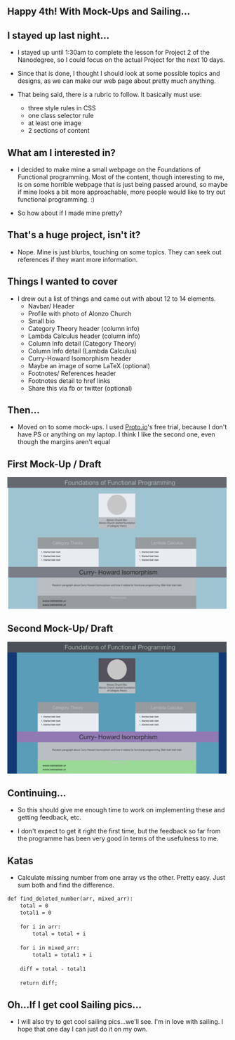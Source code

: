 ## Happy 4th! With Mock-Ups and Sailing...

## I stayed up last night...

- I stayed up until 1:30am to complete the lesson for Project 2 of the Nanodegree, 
  so I could focus on the actual Project for the next 10 days.
  
- Since that is done, I thought I should look at some possible topics
  and designs, as we can make our web page about pretty much anything.
  
- That being said, there *is* a rubric to follow.
  It basically must use:
  * three style rules in CSS
  * one class selector rule 
  * at least one image
  * 2 sections of content
  
## What am I interested in?

- I decided to make mine a small webpage on the Foundations of 
  Functional programming. Most of the content, though 
  interesting to me, is on some horrible webpage that 
  is just being passed around, so maybe if mine looks 
  a bit more approachable, more people would like to 
  try out functional programming. :)
  
- So how about if I made mine pretty?

## That's a huge project, isn't it?

- Nope. Mine is just blurbs, touching on some topics. 
  They can seek out references if they want more information.
  
## Things I wanted to cover 

- I drew out a list of things and came out with about 12 to 14 elements.
  * Navbar/ Header
  * Profile with photo of Alonzo Church
  * Small bio
  * Category Theory header (column info)
  * Lambda Calculus header (column info)
  * Column Info detail (Category Theory)
  * Column Info detail (Lambda Calculus)
  * Curry-Howard Isomorphism header
  * Maybe an image of some LaTeX (optional)
  * Footnotes/ References header 
  * Footnotes detail to href links
  * Share this via fb or twitter (optional)
  
## Then...
 
 - Moved on to some mock-ups.
   I used [Proto.io](https://proto.io/)'s free trial, because I don't have PS or anything on my laptop. 
   I think I like 
   the second one, even though the margins aren't equal
 
## First Mock-Up / Draft
 <img src="/images/drafts/firstdraft.png" width="500"> 
 
## Second Mock-Up/ Draft
 
 <img src="/images/drafts/seconddraft.png" width="500"> 
 
## Continuing...
 
 - So this should give me enough time to work on implementing these
   and getting feedback, etc.
   
 - I don't expect to get it right the first time, but the 
   feedback so far from the programme has been very good
   in terms of the usefulness to me.
   
## Katas

- Calculate missing number from one array vs the other.
  Pretty easy. Just sum both and find the difference.
  
```
def find_deleted_number(arr, mixed_arr):
    total = 0
    total1 = 0
    
    for i in arr:
        total = total + i 
     
    for i in mixed_arr:
        total1 = total1 + i 
     
    diff = total - total1 
    
    return diff;
```
 
## Oh...If I get cool Sailing pics...
 
 - I will also try to get cool sailing pics...we'll see.
   I'm in love with sailing. I hope that one day I can just 
   do it on my own. 
